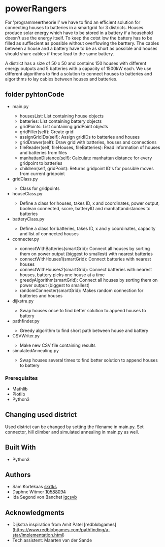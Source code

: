 # powerRangers

For 'programmeertheorie I' we have to find an efficient solution for connecting houses to batteries in a smartgrid for 3 districts. Houses produce solar energy which have to be stored in a battery if a household doesn't use the energy itself. To keep the cotst low the battery has to be filled as suffiecient as possible without overflowing the barttery. The cables between a house and a battery have to be as short as possible and houses should share cables if these lead to the same battery. 

A district has a size of 50 x 50 and contains 150 houses with different energy outputs and 5 batteries with a capacity of 1500kW each. We use different algorithms to find a solution to connect houses to batteries and algorithms to lay cables between houses and batteries.

## folder pyhtonCode

<ul>
    <li>main.py</li>
         <ul>
            <li>housesList: List containing house objects</li>
            <li>batteries: List containing battery objects</li>
            <li>gridPoints: List containing gridPoint objects</li>
            <li>gridFiller(self): Create grid</li>
            <li>assignGridIDs(self): Assign gridIDs to batteries and houses</li>
            <li>gridDrawer(self): Draw grid with batteries, houses and connections</li>
            <li>fileReader(self, fileHouses, fileBatteries): Read information of houses and batteries from files</li>
            <li>  manhattanDistance(self): Calculate manhattan distance for every gridpoint to batteries</li>
            <li> children(self, gridPoint): Returns gridpoint ID's for possible moves from current gridpoint</li>
        </ul>
    <li>gridClass.py</li>
        <ul>
            <li>Class for gridpoints</li>
        </ul>
    <li>houseClass.py</li>
        <ul>
            <li>Define a class for houses, takes ID, x and coordinates, power output, boolean connected, score, batteryID and manhattandistances to batteries</li>
        </ul>
    <li>batteryClass.py</li>
        <ul>
            <li>Define a class for batteries, takes ID, x and y coordinates, capacity and list of connected houses</li>
        </ul>
    <li>connecter.py</li>
        <ul>
            <li>connectWithBatteries(smartGrid): Connect all houses by sorting them on power output (biggest to smallest) with nearest batteries </li>
            <li>connectWithHouses1(smartGrid): Connect batteries with nearest houses</li>
            <li>connectWithHouses2(smartGrid): Connect batteries with nearest houses, battery picks one house at a time</li>
            <li>greedyAlgorithm(smartGrid): Connect all houses by sorting them on power output (biggest to smallest)</li>
            <li>randomConnecter(smartGrid): Makes random connection for batteries and houses</li>
        </ul>
    <li>dijkstra.py</li>
        <ul>
            <li>Swap houses once to find better solution to append houses to battery</li>
        </ul>
    <li>pathfinder.py</li>
        <ul>
            <li>Greedy algorithm to find short path between house and battery</li>
        </ul>
    <li>CSVWriter.py</li>
        <ul>
            <li>Make new CSV file containing results</li>
        </ul>
    <li>simulatedAnnealing.py</li>
        <ul>
            <li>Swap houses several times to find better solution to append houses to battery</li>
        </ul>
    </li>
</ul>

### Prerequisites

- Mathlib 
- Plotlib
- Python3

## Changing used district

Used district can be changed by setting the filename in main.py. 
Set connector, hill climber and simulated annealing in main.py as well.

## Built With

* Python3

## Authors

* Sam Kortekaas            [skrtks](https://github.com/skrtks)
* Daphne Witmer            [10588094](https://github.com/10588094)
* Ida Segond von Banchet   [igcsvb](https://github.com/igcsvb)

## Acknowledgments

* Dijkstra inspiration from Amit Patel [redblobgames] (https://www.redblobgames.com/pathfinding/a-star/implementation.html)
* Tech assistent: Maarten van der Sande
